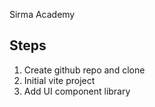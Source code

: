 Sirma Academy

## Steps
1. Create github repo and clone
2. Initial vite project
3. Add UI component library